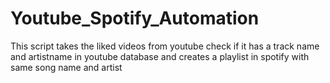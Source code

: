 # Youtube_Spotify_Automation
This script takes the liked videos from youtube check if it has a track name and artistname in youtube database and creates a playlist in spotify with same  song name and artist
